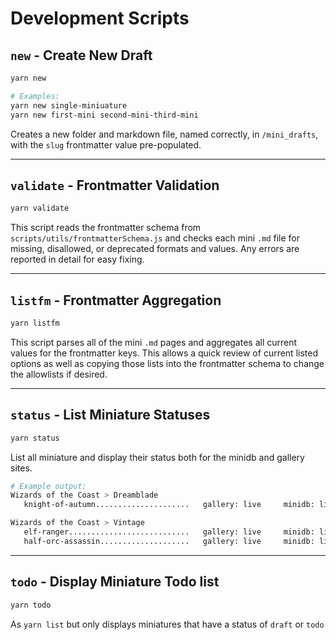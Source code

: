 # Development Scripts

## `new` - Create New Draft

```sh
yarn new

# Examples:
yarn new single-miniuature
yarn new first-mini second-mini-third-mini
```

Creates a new folder and markdown file, named correctly, in `/mini_drafts`, with the `slug` frontmatter value pre-populated.

---

## `validate` - Frontmatter Validation

```sh
yarn validate
```

This script reads the frontmatter schema from `scripts/utils/frontmatterSchema.js` and checks each mini `.md` file for missing, disallowed, or deprecated formats and values. Any errors are reported in detail for easy fixing.

---

## `listfm` - Frontmatter Aggregation

```sh
yarn listfm
```

This script parses all of the mini `.md` pages and aggregates all current values for the frontmatter keys. This allows a quick review of current listed options as well as copying those lists into the frontmatter schema to change the allowlists if desired.

---

## `status` - List Miniature Statuses

```sh
yarn status
```

List all miniature and display their status both for the minidb and gallery sites.

```sh
# Example output:
Wizards of the Coast > Dreamblade
   knight-of-autumn.....................   gallery: live     minidb: live

Wizards of the Coast > Vintage
   elf-ranger...........................   gallery: live     minidb: live
   half-orc-assassin....................   gallery: live     minidb: live
```

---

## `todo` - Display Miniature Todo list

```sh
yarn todo
```

As `yarn list` but only displays miniatures that have a status of `draft` or `todo`
